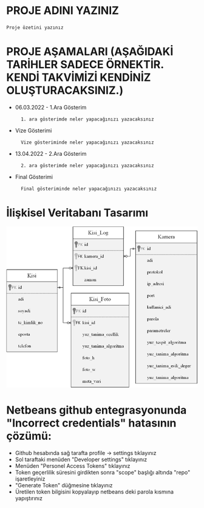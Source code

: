 # PROJE ADINI YAZINIZ

    Proje özetini yazınız

# PROJE AŞAMALARI (AŞAĞIDAKİ TARİHLER SADECE ÖRNEKTİR. KENDİ TAKVİMİZİ KENDİNİZ OLUŞTURACAKSINIZ.)
- 06.03.2022 - 1.Ara Gösterim

        1. ara gösterimde neler yapacağınızı yazacaksınız

- Vize Gösterimi

        Vize gösteriminde neler yapacağınızı yazacaksınız

- 13.04.2022 - 2.Ara Gösterim

        2. ara gösterimde neler yapacağınızı yazacaksınız

- Final Gösterimi

        Final gösteriminde neler yapacağınızı yazacaksınız


# İlişkisel Veritabanı Tasarımı

![Veri Tabanı Tasarımı](./docs/er_diagram.png)

# Netbeans github entegrasyonunda "Incorrect credentials" hatasının çözümü:

- Github hesabında sağ tarafta profile -> settings tıklayınız
- Sol taraftaki menüden "Developer settings" tıklayınız
- Menüden "Personel Access Tokens" tıklayınız
- Token geçerlilik süresini girdikten sonra "scope" başlığı altında "repo" işaretleyiniz
- "Generate Token" düğmesine tıklayınız
- Üretilen token bilgisini kopyalayıp netbeans deki parola kısmına yapıştırınız

